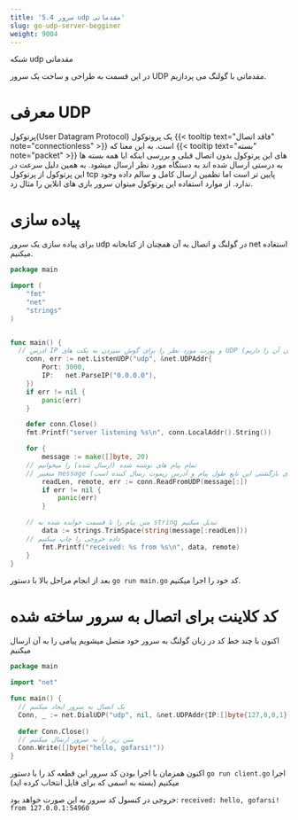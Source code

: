 ```yaml
---
title: '5.4 سرور udp مقدماتی'
slug: go-udp-server-begginer
weight: 9004
---
```


شبکه udp مقدماتی

در این قسمت به طراحی و ساخت یک سرور UDP مقدماتی با گولنگ می پردازیم.

# معرفی UDP
پرتوکول(User Datagram Protocol)
یک پروتوکول {{< tooltip text="فاقد اتصال" note="connectionless" >}} است.
به این معنا که {{< tooltip text="بسته" note="packet" >}} های این پرتوکول بدون اتصال قبلی و بررسی اینکه ایا همه بسته ها به درستی ارسال شده اند به دستگاه مورد نظر ارسال میشود.
به همین دلیل سرعت در این پرتوکول از پرتوکول tcp پایین تر است اما تظمین ارسال کامل و سالم داده وجود ندارد.
از موارد استفاده این پرتوکول میتوان سرور بازی های انلاین را مثال زد.

# پیاده سازی
برای پیاده سازی یک سرور udp در گولنگ و اتصال به آن همچنان از کتابخانه net استغاده میکنیم.

```go
package main

import (
	"fmt"
	"net"
	"strings"
)


func main() {
  // ادرس IP و پورت مورد نظر را برای گوش سپردن به پکت های UDP مشخص میکنیم (مقدار بازگشتی این تابع اتصال ما است که قابلیت نوشتن و خواندن آن را داریم)
	conn, err := net.ListenUDP("udp", &net.UDPAddr{
		Port: 3000,
		IP:   net.ParseIP("0.0.0.0"),
	})
	if err != nil {
		panic(err)
	}

	defer conn.Close()
	fmt.Printf("server listening %s\n", conn.LocalAddr().String())

	for {
		message := make([]byte, 20)
    // تمام پیام های نوشته شده (ارسال شده) را میخوانیم 
    // متغییر message را با مقدار ارسال شده پر میکنیم (مقدار های بازگشتی این تابع طول پیام و آدرس ریموت رسال کننده است)
		readLen, remote, err := conn.ReadFromUDP(message[:])
		if err != nil {
			panic(err)
		}

    // متن پیام را تا قسمت خوانده شده به string تبدیل میکنیم
		data := strings.TrimSpace(string(message[:readLen]))
    // داده خروجی را چاپ میکنیم
		fmt.Printf("received: %s from %s\n", data, remote)
	}
}
```

بعد از انجام مراحل بالا با دستور ‍`go run main.go` کد خود را اجرا میکنیم.

# کد کلاینت برای اتصال به سرور ساخته شده
اکنون با چند خط کد در زبان گولنگ به سرور خود متصل میشویم پیامی را به آن ارسال میکنیم

```go
package main

import "net"

func main() {
  // یک اتصال به سرور ایجاد میکنیم
  Conn, _ := net.DialUDP("udp", nil, &net.UDPAddr{IP:[]byte{127,0,0,1},Port:3000,Zone:""})
  
  defer Conn.Close()
  // متن زیر را به سرور ارسال میکنیم
  Conn.Write([]byte("hello, gofarsi!"))
}
```

اکنون همزمان با اجرا بودن کد سرور این قطعه کد را با دستور 
‍‍`go run client.go`
اجرا میکنیم (بسته به اسمی که برای فایل انتخاب کرده اید)

خروجی در کنسول کد سرور به این صورت خواهد بود:
`received: hello, gofarsi! from 127.0.0.1:54960`
